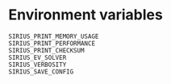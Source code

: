 # Environment variables

```
SIRIUS_PRINT_MEMORY_USAGE
SIRIUS_PRINT_PERFORMANCE
SIRIUS_PRINT_CHECKSUM
SIRIUS_EV_SOLVER
SIRIUS_VERBOSITY
SIRIUS_SAVE_CONFIG
```


